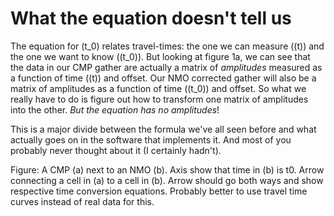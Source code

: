 # What the equation doesn't tell us

The equation for \(t_0\) relates travel-times: the one we can measure (\(t\)) and the one we want to know (\(t_0\)).
But looking at figure 1a, we can see that the data in our CMP gather are actually a matrix of *amplitudes* measured as a function of time (\(t\)) and offset.
Our NMO corrected gather will also be a matrix of amplitudes as a function of time (\(t_0\)) and offset.
So what we really have to do is figure out how to transform one matrix of amplitudes into the other.
*But the equation has no amplitudes*!

This is a major divide between the formula we've all seen before and what actually goes on in the software that implements it. And most of you probably never thought about it (I certainly hadn't).



Figure: A CMP (a) next to an NMO (b). Axis show that time in (b) is t0. Arrow connecting a cell in (a) to a cell in (b). Arrow should go both ways and show respective time conversion equations. Probably better to use travel time curves instead of real data for this.
